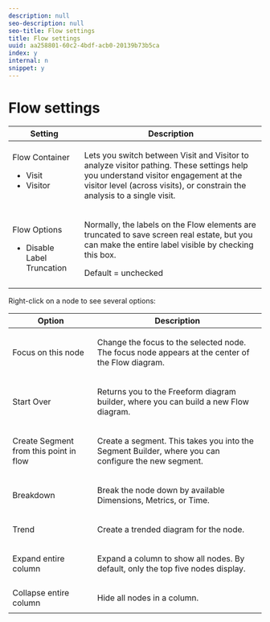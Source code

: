 ```yaml
---
description: null
seo-description: null
seo-title: Flow settings
title: Flow settings
uuid: aa258801-60c2-4bdf-acb0-20139b73b5ca
index: y
internal: n
snippet: y
---
```


# Flow settings

<table id="table_53DC928BEDD24430B9DE732B085D848A"> 
 <thead> 
  <tr> 
   <th colname="col1" class="entry"> Setting </th> 
   <th colname="col2" class="entry"> Description </th> 
  </tr>
 </thead>
 <tbody> 
  <tr> 
   <td colname="col1">Flow Container 
    <ul id="ul_76D62CA27D8145699591B88744A1C5D0"> 
     <li id="li_1C5F78E68AB949D4A85B5E12393A79D7">Visit </li> 
     <li id="li_324A093DC82F4C4EA973FC6AEA70CAFD">Visitor </li> 
    </ul> </td> 
   <td colname="col2"> <p>Lets you switch between Visit and Visitor to analyze visitor pathing. These settings help you understand visitor engagement at the visitor level (across visits), or constrain the analysis to a single visit. </p> </td> 
  </tr> 
  <tr> 
   <td colname="col1"> <p>Flow Options </p> 
    <ul id="ul_978DF6A40A264C6EA3EECBE1277D18F1"> 
     <li id="li_39B4BEEAAEAD44F2A12C8BA6028D55A8">Disable Label Truncation </li> 
    </ul> </td> 
   <td colname="col2"> <p>Normally, the labels on the Flow elements are truncated to save screen real estate, but you can make the entire label visible by checking this box. </p> <p>Default = unchecked </p> </td> 
  </tr> 
 </tbody> 
</table>

Right-click on a node to see several options:

<table id="table_348305802F4644B9BAE9D77216C7E0E7"> 
 <thead> 
  <tr> 
   <th colname="col1" class="entry"> Option </th> 
   <th colname="col2" class="entry"> Description </th> 
  </tr>
 </thead>
 <tbody> 
  <tr> 
   <td colname="col1"> Focus on this node </td> 
   <td colname="col2"> <p>Change the focus to the selected node. The focus node appears at the center of the Flow diagram. </p> </td> 
  </tr> 
  <tr> 
   <td colname="col1"> Start Over </td> 
   <td colname="col2"> <p>Returns you to the Freeform diagram builder, where you can build a new Flow diagram. </p> </td> 
  </tr> 
  <tr> 
   <td colname="col1"> Create Segment from this point in flow </td> 
   <td colname="col2"> <p>Create a segment. This takes you into the Segment Builder, where you can configure the new segment. </p> </td> 
  </tr> 
  <tr> 
   <td colname="col1"> Breakdown </td> 
   <td colname="col2"> <p>Break the node down by available Dimensions, Metrics, or Time. </p> </td> 
  </tr> 
  <tr> 
   <td colname="col1"> Trend </td> 
   <td colname="col2"> <p>Create a trended diagram for the node. </p> </td> 
  </tr> 
  <tr> 
   <td colname="col1"> Expand entire column </td> 
   <td colname="col2"> <p>Expand a column to show all nodes. By default, only the top five nodes display. </p> </td> 
  </tr> 
  <tr> 
   <td colname="col1"> Collapse entire column </td> 
   <td colname="col2"> <p>Hide all nodes in a column. </p> </td> 
  </tr> 
 </tbody> 
</table>

